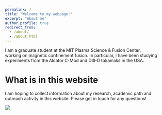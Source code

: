 ```yaml
---
permalink: /
title: "Welcome to my webpage!"
excerpt: "About me"
author_profile: true
redirect_from: 
  - /about/
  - /about.html
---
```


I am a graduate student at the MIT Plasma Science & Fusion Center, working on magnetic confinement fusion. In particular, I have been studying experiments from the Alcator C-Mod and DIII-D tokamaks in the USA. 

What is in this website
=======================
I am hoping to collect information about my research, academic path and outreach activity in this website. Please get in touch for any questions!


<img src="https://github.com/fsciortino/fsciortino.github.io/images/cmod_fig.png">
